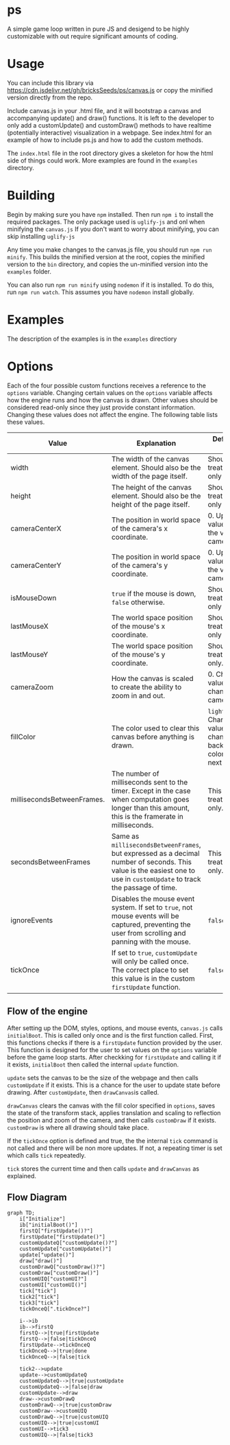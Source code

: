# ps

A simple game loop written in pure JS and desigend to be highly customizable with out require significant amounts of coding.


# Usage

You can include this library via https://cdn.jsdelivr.net/gh/bricksSeeds/ps/canvas.js or copy the minified version directly from the repo. 

Include canvas.js in your .html file, and it will bootstrap a canvas and accompanying update() and draw() functions. It is left to the developer to only add a customUpdate() and customDraw() methods to have realtime (potentially interactive) visualization in a webpage. See index.html for an example of how to include ps.js and how to add the custom methods.

The `index.html` file in the root directory gives a skeleton for how the html side of things could work. More examples are found in the `examples` directory.


# Building

Begin by making sure you have `npm` installed. Then run `npm i` to install the required packages. The only package used is `uglify-js` and onl when minifying the `canvas.js` If you don't want to worry about minifying, you can skip installing `uglify-js`

Any time you make changes to the canvas.js file, you should run `npm run minify`. This builds the minified version at the root, copies the minified version to the `bin` directory, and copies the un-minified version into the `examples` folder.

You can also run `npm run minify` using `nodemon` if it is installed. To do this, run `npm run watch`.  This assumes you have `nodemon` install globally.

# Examples

The description of the examples is in the `examples` directiory

# Options

Each of the four possible custom functions receives a reference to the `options` variable. Changing certain values on the `options` variable affects how the engine runs and how the canvas is drawn. Other values should be considered read-only since they just provide constant information. Changing these values does not affect the engine.  The following table lists these values.

|Value | Explanation | Default/Read Only|
|---|---|---|
|width|The width of the canvas element. Should also be the width of the page itself. | Should be treated as read-only|
|height| The height of the canvas element. Should also be the height of the page itself.| Should be treated as read-only |
| cameraCenterX | The position in world space of the camera's x coordinate. | 0. Updating this value will move the virtual camera. |
|cameraCenterY | The position in world space of the camera's y coordinate. | 0. Updating this value will move the virtual camera.|
|isMouseDown| `true` if the mouse is down, `false` otherwise. | Should be treated as rea-only|
|lastMouseX| The world space position of the mouse's x coordinate.|Should be treated as read-only|
|lastMouseY|The world space position of the mouse's y coordinate. | Should be treated as read-only.
|cameraZoom | How the canvas is scaled to create the ability to zoom in and out. | 0. Changing this value will change the camera zoom.|
|fillColor| The color used to clear this canvas before anything is drawn. | `lightgray`. Changing this value will change the background color on the next frame.|
|millisecondsBetweenFrames. | The number of milliseconds sent to the timer. Except in the case when computation goes longer than this amount, this is the framerate in milliseconds. | This should be treated as read-only.|
|secondsBetweenFrames| Same as `millisecondsBetweenFrames`, but expressed as a decimal number of seconds. This value is the easiest one to use in `customUpdate` to track the passage of time. | This should be treated as read-only.
| ignoreEvents | Disables the mouse event system. If set to `true`, not mouse events will be captured, preventing the user from scrolling and panning with the mouse. | `false`/`undefined`. |
|tickOnce | If set to `true`, `customUpdate` will only be called once. The correct place to set this value is in the custom `firstUpdate` function. | `false`/`undefined`|

## Flow of the engine

After setting up the DOM, styles, options, and mouse events, `canvas.js` calls `initialBoot`. This is called only once and is the first function called. First, this functions checks if there is a `firstUpdate` function provided by the user. This function is designed for the user to set values on the `options` variable before the game loop starts. After checkking for `firstUpdate` and calling it if it exists, `initialBoot` then called the internal `update` function.

 `update` sets the canvas to be the size of the webpage and then calls `customUpdate` if it exists. This is a chance for the user to update state before drawing. After `customUpdate`, then `drawCanvas`is called. 

`drawCanvas` clears the canvas with the fill color specified in `options`, saves the state of the transform stack, applies translation and scaling to reflection the position and zoom of the camera, and then calls `customDraw` if it exists.  `customDraw` is where all drawing should take place.

If the `tickOnce` option is defined and true, the the internal `tick` command is not called and there will be non more updates. If not, a repeating timer is set which calls `tick` repeatedly. 

`tick` stores the current time and then calls `update` and `drawCanvas` as explained.

## Flow Diagram

```mermaid
graph TD;
    i["Initialize"]
    ib["initialBoot()"]
    firstQ["firstUpdate()?"]
    firstUpdate["firstUpdate()"]
    customUpdateQ["customUpdate()?"]
    customUpdate["customUpdate()"]
    update["update()"]
    draw["draw()"]
    customDrawQ["customDraw()?"]
    customDraw["customDraw()"]
    customUIQ["customUI?"]
    customUI["customUI()"]
    tick["tick"]
    tick2["tick"]
    tick3["tick"]
    tickOnceQ[".tickOnce?"]
    
    i-->ib
    ib-->firstQ
    firstQ-->|true|firstUpdate
    firstQ-->|false|tickOnceQ
    firstUpdate-->tickOnceQ
    tickOnceQ-->|true|done
    tickOnceQ-->|false|tick
    
    tick2-->update
    update-->customUpdateQ
    customUpdateQ-->|true|customUpdate
    customUpdateQ-->|false|draw
    customUpdate-->draw
    draw-->customDrawQ
    customDrawQ-->|true|customDraw
    customDraw-->customUIQ
    customDrawQ-->|true|customUIQ
    customUIQ-->|true|customUI
    customUI-->tick3
    customUIQ-->|false|tick3
    

    
```

